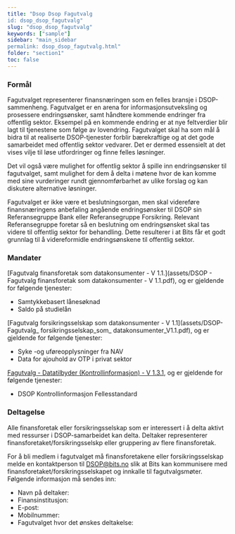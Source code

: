 ```yaml
---
title: "Dsop Dsop Fagutvalg
id: dsop_dsop_fagutvalg"
slug: "dsop_dsop_fagutvalg"
keywords: ["sample"]
sidebar: "main_sidebar
permalink: dsop_dsop_fagutvalg.html"
folder: "section1"
toc: false
---
```


### Formål
Fagutvalget representerer finansnæringen som en felles bransje i DSOP-sammenheng. Fagutvalget er en arena for informasjonsutveksling og prosessere endringsønsker, samt håndtere kommende endringer fra offentlig sektor. Eksempel på en kommende endring er at nye feltverdier blir lagt til tjenestene som følge av lovendring. Fagutvalget skal ha som mål å bidra til at realiserte DSOP-tjenester forblir bærekraftige og at det gode samarbeidet med offentlig sektor vedvarer. Det er dermed essensielt at det vises vilje til løse utfordringer og finne felles løsninger.

Det vil også være mulighet for offentlig sektor å spille inn endringsønsker til fagutvalget, samt mulighet for dem å delta i møtene hvor de kan komme med sine vurderinger rundt gjennomførbarhet av ulike forslag og kan diskutere alternative løsninger.

Fagutvalget er ikke være et beslutningsorgan, men skal videreføre finansnæringens anbefaling angående endringsønsker til DSOP sin Referansegruppe Bank eller Referansegruppe Forsikring. Relevant Referansegruppe foretar så en beslutning om endringsønsket skal tas videre til offentlig sektor for behandling. Dette resulterer i at Bits får et godt grunnlag til å videreformidle endringsønskene til offentlig sektor.

### Mandater

[Fagutvalg finansforetak som datakonsumenter - V 1.1.](assets/DSOP - Fagutvalg finansforetak som datakonsumenter - V 1.1.pdf), og er gjeldende for følgende tjenester:
* Samtykkebasert lånesøknad
* Saldo på studielån

[Fagutvalg forsikringsselskap som datakonsumenter - V 1.1](assets/DSOP-Fagutvalg_ forsikringsselskap_som_ datakonsumenter_V1.1.pdf), og er gjeldende for følgende tjenester:
* Syke -og uføreopplysninger fra NAV
* Data for ajouhold av OTP i privat sektor

[Fagutvalg - Datatilbyder (Kontrollinformasjon) - V 1.3.1](assets/DSOP%20Kontrollinformasjon%20-%20Mandat%20fagutvalg%20V.1.3.1.pdf), og er gjeldende for følgende tjenester:
* DSOP Kontrollinformasjon Fellesstandard

### Deltagelse
Alle finansforetak eller forsikringsselskap som er interessert i å delta aktivt med ressurser i DSOP-samarbeidet kan delta. Deltaker representerer finansforetaket/forsikringsselskp eller gruppering av flere finansforetak.

For å bli medlem i fagutvalget må finansforetakene eller forsikringsselskap melde en kontaktperson til [DSOP@bits.no](dsop@bits.no) slik at Bits kan kommunisere med finansforetaket/forsikringsselskapet og innkalle til fagutvalgsmøter. Følgende informasjon må sendes inn:

- Navn på deltaker:
- Finansinstitusjon:
- E-post:
- Mobilnummer:
- Fagutvalget hvor det ønskes deltakelse:
